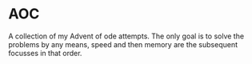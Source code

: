 # AOC 

A collection of my Advent of ode attempts. The only goal is to solve the problems by any means, speed and then memory are the subsequent focusses in that order.